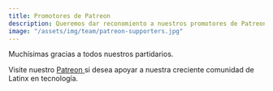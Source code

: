```yaml
---
title: Promotores de Patreon
description: Queremos dar reconomiento a nuestros promotores de Patreon por su apoyo económico.
image: "/assets/img/team/patreon-supporters.jpg"
---
```


Muchísimas gracias a todos nuestros partidarios.

Visite nuestro <a href="https://www.patreon.com/techqueria" rel="noopener" target="_blank"> Patreon </a> si desea apoyar a nuestra creciente comunidad de Latinx en tecnología.
